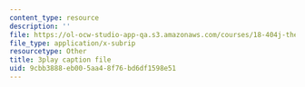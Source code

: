 ```yaml
---
content_type: resource
description: ''
file: https://ol-ocw-studio-app-qa.s3.amazonaws.com/courses/18-404j-theory-of-computation-fall-2020/9cbb3888eb005aa48f76bd6df1598e51_TTArY7ojshU.vtt
file_type: application/x-subrip
resourcetype: Other
title: 3play caption file
uid: 9cbb3888-eb00-5aa4-8f76-bd6df1598e51
---
```

